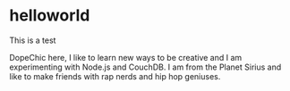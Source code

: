helloworld
==========

This is a test 

DopeChic here, I like to learn new ways to be creative and I am experimenting with Node.js and CouchDB.
I am from the Planet Sirius and like to make friends with rap nerds and hip hop geniuses.
